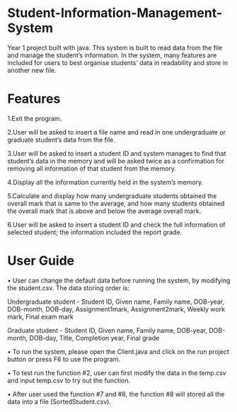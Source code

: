 # Student-Information-Management-System
Year 1 project built with java. This system is built to read data from the file and manage the student’s information. In the system, many features are included for users to best organise students' data in readability and store in another new file.

# Features
1.Exit the program.

2.User will be asked to insert a file name and read in one undergraduate or graduate student’s data from the file.

3.User will be asked to insert a student ID and system manages to find that student’s data in the memory and will be asked twice as a confirmation for removing all information of that student from the memory.

4.Display all the information currently held in the system’s memory.

5.Calculate and display how many undergraduate students obtained the overall mark that is same to the average, and how many students obtained the overall mark that is above and below the average overall mark.

6.User will be asked to insert a student ID and check the full information of selected student; the information included the report grade.

# User Guide

•	User can change the default data before running the system, by modifying the student.csv. The data storing order is:

Undergraduate student - 
Student ID, Given name, Family name, DOB-year, DOB-month, DOB-day, Assignment1mark, Assignment2mark, Weekly work mark, Final exam mark 

Graduate student - 
Student ID, Given name, Family name, DOB-year, DOB-month, DOB-day, Title, Completion year, Final grade

•	To run the system, please open the Client.java and click on the run project button   or press F6 to use the program.

•	To test run the function #2, user can first modify the data in the temp.csv and input temp.csv to try out the function.

•	After user used the function #7 and #8, the function #8 will stored all the data into a file (SortedStudent.csv).
